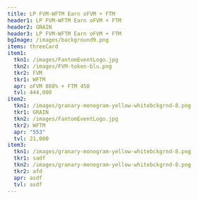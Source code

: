 ```yaml
---
title: LP FVM-WFTM Earn oFVM + FTM
header1: LP FVM-WFTM Earn oFVM + FTM
header2: GRAIN
header3: LP FVM-WFTM Earn oFVM + FTM
bgImage: /images/background9.png
items: threeCard
item1:
  tkn1: /images/FantomEventLogo.jpg
  tkn2: /images/FVM-token-blu.png
  tkr2: FVM
  tkr1: WFTM
  apr: oFVM 888% + FTM 450
  tvl: 444,000
item2:
  tkn1: /images/granary-monogram-yellow-whitebckgrnd-8.png
  tkr1: GRAIN
  tkn2: /images/FantomEventLogo.jpg
  tkr2: WFTM
  apr: "553"
  tvl: 21,000
item3:
  tkn1: /images/granary-monogram-yellow-whitebckgrnd-8.png
  tkr1: sadf
  tkn2: /images/granary-monogram-yellow-whitebckgrnd-8.png
  tkr2: afd
  apr: asdf
  tvl: asdf
---
```

